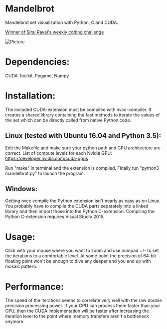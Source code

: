 # Mandelbrot
Mandelbrot set visualization with Python, C and CUDA.

[Winner of Siraj Raval's weekly coding challenge](https://youtu.be/5YxzWnbqaJI?t=12m6s)

![Picture](https://i.imgur.com/8T1Pzki.png)

# Dependencies:
CUDA Toolkit, Pygame, Numpy

# Installation:
The included CUDA-extension must be compiled with nvcc-compiler.
It creates a shared library containing the fast methods to iterate the values of the set
which can be directly called from native Python code.

## Linux (tested with Ubuntu 16.04 and Python 3.5):
Edit the Makefile and make sure your python path and GPU architecture are correct.
List of compute levels for each Nvidia GPU: https://developer.nvidia.com/cuda-gpus

Run "make" in terminal and the extension is compiled.
Finally run "python3 mandelbrot.py" to launch the program.

## Windows:
Getting nvcc compile the Python extension isn't nearly as easy as on Linux. You probably have to compile the CUDA parts separately into a linked library and then import those into the Python C-extension. Compiling the Python C-extension requires Visual Studio 2015.

# Usage:
Click with your mouse where you want to zoom and use numpad +/- to set the iterations to a comfortable level.
At some point the precision of 64-bit floating point won't be enough to dive any deeper and you end up with mosaic pattern.

# Performance:
The speed of the iterations seems to correlate very well with the raw double precision processing power. If your GPU can process them faster than your CPU, then the CUDA implementation will be faster after increasing the iteration level to the point where memory transfers aren't a bottleneck anymore.
